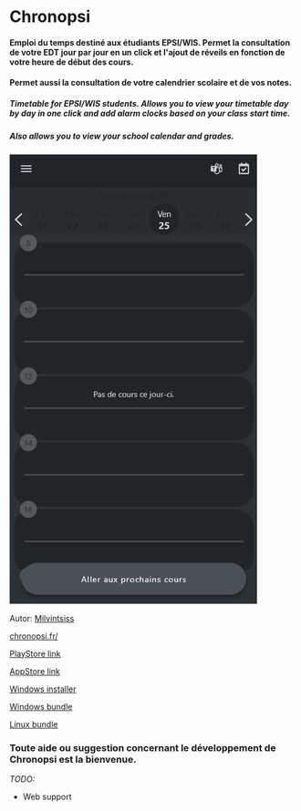 # Chronopsi  
  
#### Emploi du temps destiné aux étudiants EPSI/WIS. Permet la consultation de votre EDT jour par jour en un click et l'ajout de réveils en fonction de votre heure de début des cours.
#### Permet aussi la consultation de votre calendrier scolaire et de vos notes.


##### *Timetable for EPSI/WIS students. Allows you to view your timetable day by day in one click and add alarm clocks based on your class start time.*
##### *Also allows you to view your school calendar and grades.*

![Demo](https://github.com/Milvintsiss/Chronopsi/blob/master/doc/Demo%201.4.0.gif)


Autor: [Milvintsiss](https://milvintsiss.com/)

[chronopsi.fr/](https://chronopsi.fr/)

[PlayStore link](https://play.google.com/store/apps/details?id=com.milvintsiss.chronopsi)

[AppStore link](https://apps.apple.com/fr/app/chronopsi/id1540249743)

[Windows installer](https://bit.ly/chronopsi-windows-installer)

[Windows bundle](https://bit.ly/chronopsi-windows-bundle)

[Linux bundle](https://bit.ly/chronopsi-linux-bundle)

### Toute aide ou suggestion concernant le développement de Chronopsi est la bienvenue.

*TODO:* 
* Web support